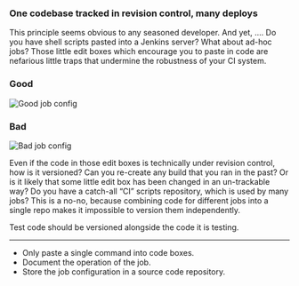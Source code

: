 ### One codebase tracked in revision control, many deploys

This principle seems obvious to any seasoned developer. And yet, .... Do you have shell scripts pasted into a 
Jenkins server? What about ad-hoc jobs? Those little edit boxes which encourage you to paste in code are nefarious 
little traps that undermine the robustness of your CI system. 

### Good
<div class="row">
    <img title="Good job config" src="https://i.imgur.com/vErSuw3.png"/>
</div>

### Bad
<div class="row">
    <img title="Bad job config" src="https://i.imgur.com/y8L0gjv.png"/>
</div>

Even if the code in those edit boxes is technically under revision control, how is it versioned? 
Can you re-create any build that you ran in the past? Or is it likely that some little edit box has been 
changed in an un-trackable way? Do you have a catch-all “CI” scripts repository, which is used by many jobs? 
This is a no-no, because combining code for different jobs into a single repo makes it impossible to version 
them independently.

Test code should be versioned alongside the code it is testing.

---

<ul class="fa-ul">
    <li>
        <i class="fa-li fa fa-2x fa-check-square"></i>
        <span>Only paste a single command into code boxes.</span>
    </li>
    <li>
        <i class="fa-li fa fa-2x fa-check-square"></i>
        <span>Document the operation of the job.</span>
    </li>
    <li>
        <i class="fa-li fa fa-2x fa-check-square"></i>
        <span>Store the job configuration in a source code repository.</span>
    </li>
</ul>
